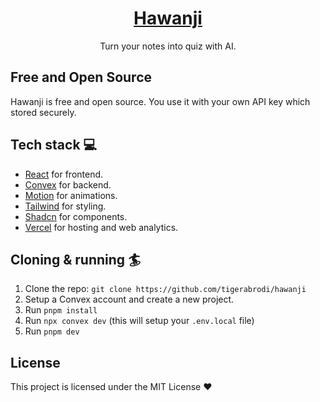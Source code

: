 <div align="center">
<h1 align="center">
  <a href="https://hawanji.vercel.app/">Hawanji</a>
</h1>
  <p>
    Turn your notes into quiz with AI.
  </p>
</div>

## Free and Open Source

Hawanji is free and open source. You use it with your own API key which stored securely.

## Tech stack 💻

- [React](https://react.dev/) for frontend.
- [Convex](https://www.convex.dev/) for backend.
- [Motion](https://motion.dev/) for animations.
- [Tailwind](https://tailwindcss.com/) for styling.
- [Shadcn](https://ui.shadcn.com/) for components.
- [Vercel](https://vercel.com/) for hosting and web analytics.

## Cloning & running 🏄

1. Clone the repo: `git clone https://github.com/tigerabrodi/hawanji`
2. Setup a Convex account and create a new project.
3. Run `pnpm install`
4. Run `npx convex dev` (this will setup your `.env.local` file)
5. Run `pnpm dev`

## License

This project is licensed under the MIT License ❤️
